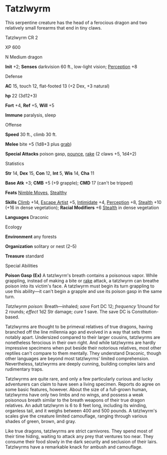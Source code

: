 # Tatzlwyrm

This serpentine creature has the head of a ferocious dragon and two relatively small forearms that end in tiny claws.

Tatzlwyrm CR 2

XP 600

N Medium dragon

**Init** +2; **Senses** darkvision 60 ft., low-light vision; [Perception](skills/perception#_perception) +8

Defense

**AC** 15, touch 12, flat-footed 13 (+2 Dex, +3 natural)

**hp** 22 (3d12+3)

**Fort** +4, **Ref** +5, **Will** +5

**Immune** paralysis, sleep

Offense

**Speed** 30 ft., climb 30 ft.

**Melee** bite +5 (1d8+3 plus [grab](monsters/universalMonsterRules#_grab))

**Special Attacks** poison gasp, [pounce](monsters/universalMonsterRules#_pounce), [rake](monsters/universalMonsterRules#_rake) (2 claws +5, 1d4+2)

Statistics

**Str** 14, **Dex** 15, **Con** 12, **Int** 5, **Wis** 14, **Cha** 11

**Base Atk** +3; **CMB** +5 (+9 grapple); **CMD** 17 (can't be tripped)

**Feats** [Nimble Moves](feats#_nimble-moves), [Stealthy](feats#_stealthy)

**Skills** [Climb](skills/climb#_climb) +14, [Escape Artist](skills/escapeArtist#_escape-artist) +5, [Intimidate](skills/intimidate#_intimidate) +4, [Perception](skills/perception#_perception) +8, [Stealth](skills/stealth#_stealth) +10 (+16 in dense vegetation); **Racial Modifiers** +6 [Stealth](skills/stealth#_stealth) in dense vegetation

**Languages** Draconic

Ecology

**Environment** any forests

**Organization** solitary or nest (2–5)

**Treasure** standard

Special Abilities

**Poison Gasp (Ex)** A tatzlwyrm's breath contains a poisonous vapor. While grappling, instead of making a bite or [rake](monsters/universalMonsterRules#_rake) attack, a tatzlwyrm can breathe poison into its victim's face. A tatzlwyrm must begin its turn grappling to use this ability—it can't begin a grapple and use its poison gasp in the same turn.

_Tatzlwyrm poison_: Breath—inhaled; _save_ Fort DC 12; _frequency_ 1/round for 2 rounds; _effect_ 1d2 Str damage; _cure_ 1 save. The save DC is Constitution-based.

Tatzlwyrms are thought to be primeval relatives of true dragons, having branched off the line millennia ago and evolved in a way that sets them notably apart. Undersized compared to their larger cousins, tatzlwyrms are nonetheless ferocious in their own right. And while tatzlwyrms are hardly impressive specimens when put beside their notorious relatives, most other reptiles can't compare to them mentally. They understand Draconic, though other languages are beyond most tatzlwyrms' limited comprehension. Nevertheless, tatzlwyrms are deeply cunning, building complex lairs and rudimentary traps.

Tatzlwyrms are quite rare, and only a few particularly curious and lucky adventurers can claim to have seen a living specimen. Reports do agree on some basic features, however. About the size of a full-grown human, tatzlwyrms have only two limbs and no wings, and possess a weak poisonous breath similar to the breath weapons of their true dragon relatives. An adult tatzlwyrm is 6 to 8 feet long, including its winding, organless tail, and it weighs between 400 and 500 pounds. A tatzlwyrm's scales give the creature limited camouflage, ranging through various shades of green, brown, and gray.

Like true dragons, tatzlwyrms are strict carnivores. They spend most of their time hiding, waiting to attack any prey that ventures too near. They consume their food slowly in the dark security and seclusion of their lairs. Tatzlwyrms have a remarkable knack for ambush and camouflage.

